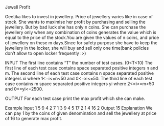 Jewell Profit

Geetika likes to invest in jewellery. Price of jewellery varies like in case of stock. She wants to maximise her profit by purchasing and selling the jewellery. But by bad luck she has only n coins. She can purchase the jewellery only when any combination of coins generates the value which is equal to the price of the stock.You are given the values of n coins, and price of jewellery on these m days.Since for safety purpose she have to keep the jewellery in the locker, she will buy and sell only one time(bank policies don’t allow to open locker frequently :>)

INPUT
The first line contains “T” the number of test cases. (0<T<10)
The first line of each test case contains space separated positive integers  n and m.
The second line of each test case contains n space separated positive integers xi  where 1<=i<=n<50 and 0<=xi<=50.
The third  line of each test case contains m space separated positive integers yi  where 2<=i<=m<50 and 0<=yi<=2500.


OUTPUT
For each test case print the max profit which she can make.

Example
Input
1
5 9
4 2 7 1 3
9 4 5 17 2 1 4 16 2
Output
15
Explanation
We can pay 1 by the coins of given denomination and sell the jewellery at price of 16 to generate max profit.
